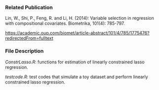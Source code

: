 ### Related Publication

Lin, W., Shi, P., Feng, R. and Li, H. (2014): Variable selection in regression with compositional covariates.
Biometrika, 101(4): 785-797.

https://academic.oup.com/biomet/article-abstract/101/4/785/1775476?redirectedFrom=fulltext

### File Description

*ConstrLasso.R*: functions for estimation of linearly constrained lasso regression.

*testcode.R*: test codes that simulate a toy dataset and perform linearly constrained lasso regression.
